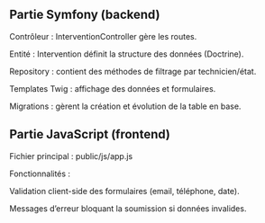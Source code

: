 ## Partie Symfony (backend)

Contrôleur : InterventionController gère les routes.

Entité : Intervention définit la structure des données (Doctrine).

Repository : contient des méthodes de filtrage par technicien/état.

Templates Twig : affichage des données et formulaires.

Migrations : gèrent la création et évolution de la table en base.

## Partie JavaScript (frontend)

Fichier principal : public/js/app.js

Fonctionnalités :

Validation client-side des formulaires (email, téléphone, date).

Messages d’erreur bloquant la soumission si données invalides.
